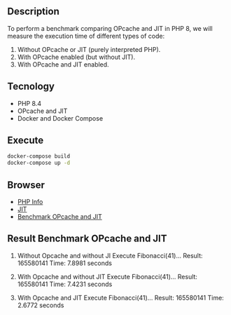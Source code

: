 ## Description

To perform a benchmark comparing OPcache and JIT in PHP 8, we will measure the execution time of different types of code:

1. Without OPcache or JIT (purely interpreted PHP).
2. With OPcache enabled (but without JIT).
3. With OPcache and JIT enabled.

## Tecnology

- PHP 8.4
- OPcache and JIT
- Docker and Docker Compose

## Execute

```bash
docker-compose build
docker-compose up -d
```

## Browser

- [PHP Info](http://localhost:9000/info.php)
- [JIT](http://localhost:9000/)
- [Benchmark OPcache and JIT](http://localhost:9000/jit-benchmark.php)

## Result Benchmark OPcache and JIT

1. Without Opcache and without JI
   Execute Fibonacci(41)... Result: 165580141 Time: 7.8981 seconds

2. With Opcache and without JIT
   Execute Fibonacci(41)... Result: 165580141 Time: 7.4231 seconds

3. With Opcache and JIT
   Execute Fibonacci(41)... Result: 165580141 Time: 2.6772 seconds
